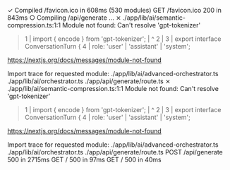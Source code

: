  ✓ Compiled /favicon.ico in 608ms (530 modules)
 GET /favicon.ico 200 in 843ms
 ○ Compiling /api/generate ...
 ⨯ ./app/lib/ai/semantic-compression.ts:1:1
Module not found: Can't resolve 'gpt-tokenizer'
> 1 | import { encode } from 'gpt-tokenizer';
    | ^
  2 |
  3 | export interface ConversationTurn {
  4 |   role: 'user' | 'assistant' | 'system';

https://nextjs.org/docs/messages/module-not-found

Import trace for requested module:
./app/lib/ai/advanced-orchestrator.ts
./app/lib/ai/orchestrator.ts
./app/api/generate/route.ts
 ⨯ ./app/lib/ai/semantic-compression.ts:1:1
Module not found: Can't resolve 'gpt-tokenizer'
> 1 | import { encode } from 'gpt-tokenizer';
    | ^
  2 |
  3 | export interface ConversationTurn {
  4 |   role: 'user' | 'assistant' | 'system';

https://nextjs.org/docs/messages/module-not-found

Import trace for requested module:
./app/lib/ai/advanced-orchestrator.ts
./app/lib/ai/orchestrator.ts
./app/api/generate/route.ts
 POST /api/generate 500 in 2715ms
 GET / 500 in 97ms
 GET / 500 in 40ms
